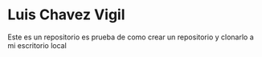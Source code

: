# Luis Chavez Vigil
Este es un repositorio es prueba de como crear un repositorio y clonarlo a mi escritorio local 
